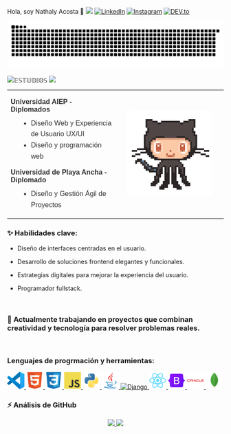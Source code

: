 Hola, soy Nathaly Acosta 👋
<img src="https://user-images.githubusercontent.com/73097560/115834477-dbab4500-a447-11eb-908a-139a6edaec5c.gif">
<a href="https://www.linkedin.com/in/keila-m-a0b26132a" target="_blank"><img src="https://img.shields.io/badge/LinkedIn-%230077B5.svg?&style=flat-square&logo=linkedin&logoColor=white" alt="LinkedIn"></a>
<a href="https://www.instagram.com/knma.26?igsh=cWxwNDJrenZybXJy&utm_source=qr" target="_blank"><img src="https://img.shields.io/badge/Instagram-%23E4405F.svg?&style=flat-square&logo=instagram&logoColor=white" alt="Instagram"></a>
<a href="https://" target="_blank"><img src="https://img.shields.io/badge/DEV-%230A0A0A.svg?&style=flat-square&logo=DEV.to&logoColor=white" alt="DEV.to"></a>

<p align = "center">
	<img src = "https://github.com/7oSkaaa/7oSkaaa/blob/output/github-contribution-grid-snake.svg?" alt = "Snake Game"/>
</p>
<picture><img src = "https://github.com/7oSkaaa/7oSkaaa/blob/main/Images/about_me.gif?raw=true" width = 50px>𝔼𝕊𝕋𝕌𝔻𝕀𝕆𝕊</picture>
<img src="https://user-images.githubusercontent.com/73097560/115834477-dbab4500-a447-11eb-908a-139a6edaec5c.gif">


  <table border="0" style="width: 100%; table-layout: fixed; text-align: left; border-spacing: 20px; border-collapse: collapse;">
  <tr>
    <td style="width: 50%; vertical-align: top; font-family: Arial, sans-serif; font-size: 16px; color: #333;">
      <p style="font-weight: bold; margin-bottom: 10px;">Universidad AIEP - Diplomados</p>
      <ul style="margin: 0 0 15px 20px; line-height: 1.6;">
        <li>Diseño Web y Experiencia de Usuario UX/UI</li>
        <li>Diseño y programación web</li>
      </ul>
      <p style="font-weight: bold; margin-bottom: 10px;">Universidad de Playa Ancha - Diplomado</p>
      <ul style="margin: 0 0 15px 20px; line-height: 1.6;">
        <li>Diseño y Gestión Ágil de Proyectos</li>
      </ul>
    </td>
   <td style="width: 50%; text-align: center; vertical-align: middle;">
      <img src="./git.gif" width="200" alt="Octocat gif" style="border-radius: 10px;">
    </td>
  </tr>
</table>

    
### ✨ **Habilidades clave:**
  - Diseño de interfaces centradas en el usuario.
  - Desarrollo de soluciones frontend elegantes y funcionales.
  - Estrategias digitales para mejorar la experiencia del usuario.
  - Programador fullstack.
    
    <br>
### 🚀 **Actualmente trabajando en proyectos que combinan creatividad y tecnología para resolver problemas reales.**

<br>

<h3>Lenguajes de progrmación y herramientas:</h3>
<p align="left">
    <!-- Visual Studio Code -->
  <a href="https://code.visualstudio.com/" target="_blank" rel="noreferrer">
    <img src="https://raw.githubusercontent.com/devicons/devicon/master/icons/vscode/vscode-original.svg" alt="Visual Studio Code" width="40" height="40" />
  </a>
  <!-- HTML5 -->
  <a href="https://developer.mozilla.org/en-US/docs/Web/HTML" target="_blank" rel="noreferrer">
    <img src="https://raw.githubusercontent.com/devicons/devicon/master/icons/html5/html5-original.svg" alt="HTML5" width="40" height="40" />
  </a>
 <!--CSS-->
 <a href="https://developer.mozilla.org/en-US/docs/Web/CSS" target="_blank" rel="noreferrer">
    <img src="https://raw.githubusercontent.com/devicons/devicon/master/icons/css3/css3-original.svg" alt="CSS" width="40" height="40" />
  </a>
  <!-- JavaScript -->
  <a href="https://developer.mozilla.org/en-US/docs/Web/JavaScript" target="_blank" rel="noreferrer">
    <img src="https://raw.githubusercontent.com/devicons/devicon/master/icons/javascript/javascript-original.svg" alt="JavaScript" width="40" height="40" />
  </a>
   <!-- Python -->
  <a href="https://www.python.org/" target="_blank" rel="noreferrer">
    <img src="https://raw.githubusercontent.com/devicons/devicon/master/icons/python/python-original.svg" alt="Python" width="40" height="40" />
  </a> 
     <!-- Java -->
  <a href="https://www.java.com/" target="_blank" rel="noreferrer">
    <img src="https://raw.githubusercontent.com/devicons/devicon/master/icons/java/java-original.svg" alt="Java" width="40" height="40" />
  </a>
    <!-- Django -->
  <a href="https://www.djangoproject.com/" target="_blank" rel="noreferrer">
    <img src="https://cdn.worldvectorlogo.com/logos/django.svg" alt="Django" width="40" height="40" />
  </a>
  <!-- React -->
  <a href="https://reactjs.org/" target="_blank" rel="noreferrer">
    <img src="https://raw.githubusercontent.com/devicons/devicon/master/icons/react/react-original.svg" alt="React" width="40" height="40" />
  </a>
    <!-- Bootstrap -->
  <a href="https://getbootstrap.com/" target="_blank" rel="noreferrer">
    <img src="https://raw.githubusercontent.com/devicons/devicon/master/icons/bootstrap/bootstrap-original.svg" alt="Bootstrap" width="40" height="40" />
  </a>
   <!-- oracle -->
  <a href="https://www.oracle.com/database/sqldeveloper/" target="_blank" rel="noreferrer">
    <img src="https://raw.githubusercontent.com/devicons/devicon/master/icons/oracle/oracle-original.svg" alt="SQL Developer" width="40" height="40" />
  </a>
   <!-- mongodb -->
  <a href="https://www.mongodb.com/" target="_blank" rel="noreferrer">
    <img src="https://raw.githubusercontent.com/devicons/devicon/master/icons/mongodb/mongodb-original.svg" alt="MongoDB" width="40" height="40" />
 </a>
</p>

### ⚡&nbsp;Análisis de GitHub

<p align="center">
<a href="https://github.com/keimartinan">
  <img height="180em" src="https://github-readme-stats-eight-theta.vercel.app/api?username=keimartinan&show_icons=true&theme=algolia&include_all_commits=true&count_private=true"/>
  <img height="180em" src="https://github-readme-stats-eight-theta.vercel.app/api/top-langs/?username=keimartinan&layout=compact&langs_count=8&theme=algolia"/>
</a>
</p>
<!--
**keimartinan/keimartinan** is a ✨ _special_ ✨ repository because its `README.md` (this file) appears on your GitHub profile.

Here are some ideas to get you started:

- 🔭 I’m currently working on ...
- 🌱 I’m currently learning ...
- 👯 I’m looking to collaborate on ...
- 🤔 I’m looking for help with ...
- 💬 Ask me about ...
- 📫 How to reach me: ...
- 😄 Pronouns: ...
- ⚡ Fun fact: ...
-->
